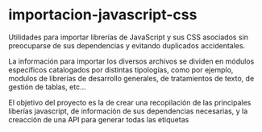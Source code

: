 # importacion-javascript-css
Utilidades para importar librerías de JavaScript y sus CSS asociados sin preocuparse de sus dependencias y evitando duplicados accidentales.

La información para importar los diversos archivos se dividen en módulos específicos catalogados por distintas tipologías, como por ejemplo, modulos de librerías de desarrollo generales, de tratamientos de texto, de gestión de tablas, etc...

El objetivo del proyecto es la de crear una recopilación de las principales liberías javascript, de información de sus dependencias necesarias, y la creacción de una API para generar todas las etiquetas <script> que necesitemos en nuestro código mediante una única y descriptiva línea de código, como por ejemplo :
  
  import().addJQuery().addBootStrap().addDataTable().addFullCallendar().addVoca().limpiar();

